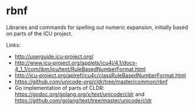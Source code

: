 # rbnf

Libraries and commands for spelling out numeric expansion, initially based on parts of the ICU project.

Links:
* http://userguide.icu-project.org/
* http://www.icu-project.org/applets/icu4j/4.1/docs-4_1_1/com/ibm/icu/text/RuleBasedNumberFormat.html
* http://icu-project.org/apiref/icu4c/classRuleBasedNumberFormat.html
* https://github.com/unicode-org/cldr/tree/master/common/rbnf
* Go implementation of parts of CLDR: https://godoc.org/golang.org/x/text/unicode/cldr and https://github.com/golang/text/tree/master/unicode/cldr 
